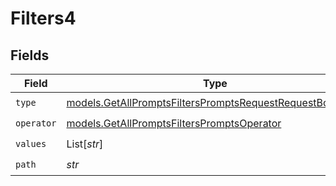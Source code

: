# Filters4


## Fields

| Field                                                                                                                      | Type                                                                                                                       | Required                                                                                                                   | Description                                                                                                                |
| -------------------------------------------------------------------------------------------------------------------------- | -------------------------------------------------------------------------------------------------------------------------- | -------------------------------------------------------------------------------------------------------------------------- | -------------------------------------------------------------------------------------------------------------------------- |
| `type`                                                                                                                     | [models.GetAllPromptsFiltersPromptsRequestRequestBodyType](../models/getallpromptsfilterspromptsrequestrequestbodytype.md) | :heavy_check_mark:                                                                                                         | N/A                                                                                                                        |
| `operator`                                                                                                                 | [models.GetAllPromptsFiltersPromptsOperator](../models/getallpromptsfilterspromptsoperator.md)                             | :heavy_check_mark:                                                                                                         | N/A                                                                                                                        |
| `values`                                                                                                                   | List[*str*]                                                                                                                | :heavy_check_mark:                                                                                                         | N/A                                                                                                                        |
| `path`                                                                                                                     | *str*                                                                                                                      | :heavy_check_mark:                                                                                                         | N/A                                                                                                                        |